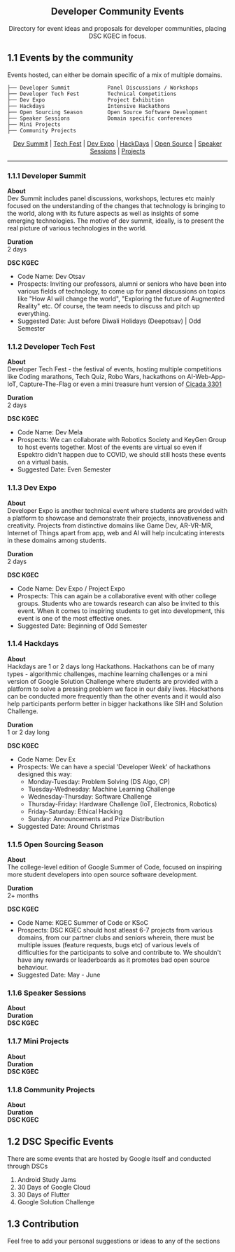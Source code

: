 <h2 align="center">Developer Community Events</h2>
<p align="center">
    Directory for event ideas and proposals for developer communities, placing DSC KGEC in focus.
</p>

## 1.1 Events by the community
Events hosted, can either be domain specific of a mix of multiple domains.
```
├── Developer Summit            Panel Discussions / Workshops
├── Developer Tech Fest         Technical Competitions
├── Dev Expo                    Project Exhibition       
├── Hackdays                    Intensive Hackathons                  
├── Open Sourcing Season        Open Source Software Development 
├── Speaker Sessions            Domain specific conferences
├── Mini Projects               
├── Community Projects
```

<p align="center">
<a href="#111-developer-summit">Dev Summit</a> | <a href="#112-developer-tech-fest">Tech Fest</a> | <a href="#113-dev-expo">Dev Expo</a> | <a href="#114-hackdays">HackDays</a> | <a href="#115-open-sourcing-season">Open Source</a> | <a href="#116-speaker-sessions">Speaker Sessions</a> | <a href="#117-mini-projects">Projects</a>
</p>

----

### 1.1.1 Developer Summit
**About**<br/>
Dev Summit includes panel discussions, workshops, lectures etc mainly focused on the understanding of the changes that technology is bringing to the world, along with its future aspects as well as insights of some emerging technologies. The motive of dev summit, ideally, is to present the real picture of various technologies in the world.

**Duration**<br/>
2 days

**DSC KGEC**<br/>
- Code Name: Dev Otsav
- Prospects: Inviting our professors, alumni or seniors who have been into various fields of technology, to come up for panel discussions on topics like "How AI will change the world", "Exploring the future of Augmented Reality" etc. Of course, the team needs to discuss and pitch up everything.
- Suggested Date: Just before Diwali Holidays (Deepotsav) | Odd Semester

### 1.1.2 Developer Tech Fest
**About**<br/>
Developer Tech Fest - the festival of events, hosting multiple competitions like Coding marathons, Tech Quiz, Robo Wars, hackathons on AI-Web-App-IoT, Capture-The-Flag or even a mini treasure hunt version of [Cicada 3301](https://en.wikipedia.org/wiki/Cicada_3301)

**Duration**<br/>
2 days

**DSC KGEC**<br/>
- Code Name: Dev Mela
- Prospects: We can collaborate with Robotics Society and KeyGen Group to host events together. Most of the events are virtual so even if Espektro didn't happen due to COVID, we should still hosts these events on a virtual basis.
- Suggested Date: Even Semester

### 1.1.3 Dev Expo
**About**<br/>
Developer Expo is another technical event where students are provided with a platform to showcase and demonstrate their projects, innovativeness and creativity. Projects from distinctive domains like Game Dev, AR-VR-MR, Internet of Things apart from app, web and AI will help inculcating interests in these domains among students.

**Duration**<br/>
2 days

**DSC KGEC**<br/>
- Code Name: Dev Expo / Project Expo
- Prospects: This can again be a collaborative event with other college groups. Students who are towards research can also be invited to this event. When it comes to inspiring students to get into development, this event is one of the most effective ones.
- Suggested Date: Beginning of Odd Semester

### 1.1.4 Hackdays
**About**<br/>
Hackdays are 1 or 2 days long Hackathons. Hackathons can be of many types - algorithmic challenges, machine learning challenges or a mini version of Google Solution Challenge where students are provided with a platform to solve a pressing problem we face in our daily lives. Hackathons can be conducted more frequently than the other events and it would also help participants perform better in bigger hackathons like SIH and Solution Challenge.

**Duration**<br/>
1 or 2 day long

**DSC KGEC**<br/>
- Code Name: Dev Ex
- Prospects: We can have a special 'Developer Week' of hackathons designed this way:
    - Monday-Tuesday:       Problem Solving (DS Algo, CP)
    - Tuesday-Wednesday:    Machine Learning Challenge 
    - Wednesday-Thursday:   Software Challenge
    - Thursday-Friday:      Hardware Challenge (IoT, Electronics, Robotics)
    - Friday-Saturday:      Ethical Hacking
    - Sunday:               Announcements and Prize Distribution
- Suggested Date: Around Christmas

### 1.1.5 Open Sourcing Season
**About**<br/>
The college-level edition of Google Summer of Code, focused on inspiring more student developers into open source software development.

**Duration**<br/>
2+ months

**DSC KGEC**<br/>
- Code Name: KGEC Summer of Code or KSoC
- Prospects: DSC KGEC should host atleast 6-7 projects from various domains, from our partner clubs and seniors wherein, there must be multiple issues (feature requests, bugs etc) of various levels of difficulties for the participants to solve and contribute to. We shouldn't have any rewards or leaderboards as it promotes bad open source behaviour.
- Suggested Date: May - June

### 1.1.6 Speaker Sessions
**About**<br/>
**Duration**<br/>
**DSC KGEC**<br/>

### 1.1.7 Mini Projects
**About**<br/>
**Duration**<br/>
**DSC KGEC**<br/>

### 1.1.8 Community Projects
**About**<br/>
**Duration**<br/>
**DSC KGEC**<br/>

## 1.2 DSC Specific Events
There are some events that are hosted by Google itself and conducted through DSCs
1. Android Study Jams
2. 30 Days of Google Cloud
3. 30 Days of Flutter
4. Google Solution Challenge

## 1.3 Contribution
Feel free to add your personal suggestions or ideas to any of the sections
